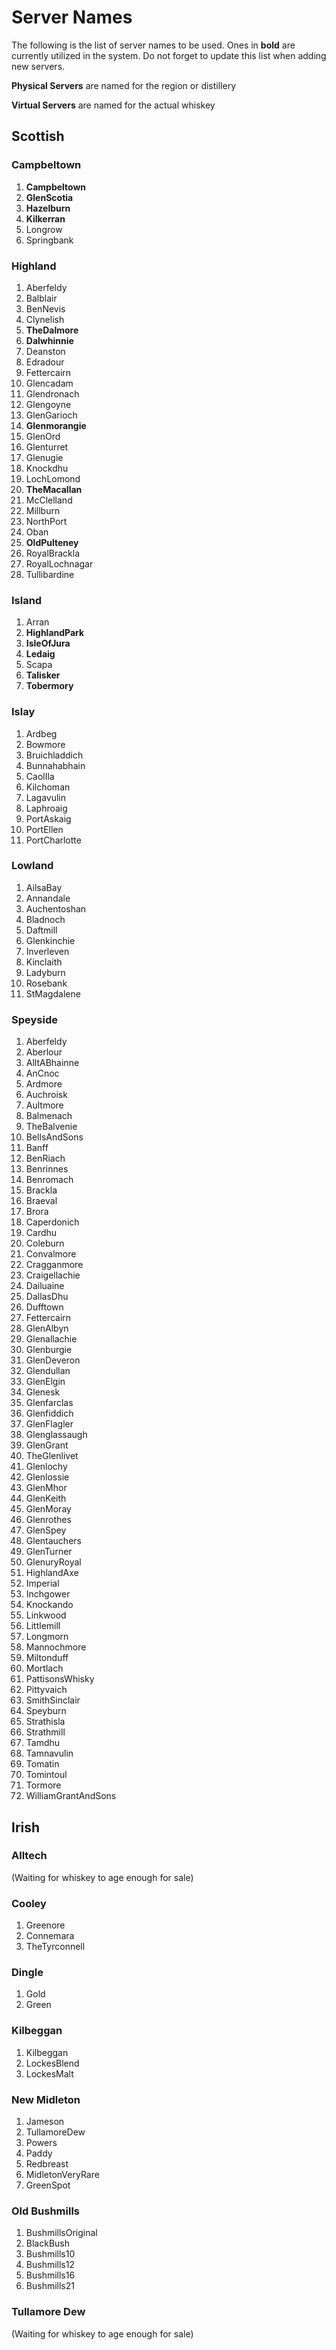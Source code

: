 Server Names
============

The following is the list of server names to be used. Ones in **bold** are
currently utilized in the system. Do not forget to update this list when adding
new servers.

**Physical Servers** are named for the region or distillery

**Virtual Servers** are named for the actual whiskey

## Scottish

### Campbeltown

1. __Campbeltown__
1. __GlenScotia__
1. __Hazelburn__
1. __Kilkerran__
1. Longrow
1. Springbank

### Highland

1. Aberfeldy
1. Balblair
1. BenNevis
1. Clynelish
1. __TheDalmore__
1. __Dalwhinnie__
1. Deanston
1. Edradour
1. Fettercairn
1. Glencadam
1. Glendronach
1. Glengoyne
1. GlenGarioch
1. __Glenmorangie__
1. GlenOrd
1. Glenturret
1. Glenugie
1. Knockdhu
1. LochLomond
1. __TheMacallan__
1. McClelland
1. Millburn
1. NorthPort
1. Oban
1. __OldPulteney__
1. RoyalBrackla
1. RoyalLochnagar
1. Tullibardine

### Island

1. Arran
1. __HighlandPark__
1. __IsleOfJura__
1. __Ledaig__
1. Scapa
1. __Talisker__
1. __Tobermory__

### Islay

1. Ardbeg
1. Bowmore
1. Bruichladdich
1. Bunnahabhain
1. CaolIla
1. Kilchoman
1. Lagavulin
1. Laphroaig
1. PortAskaig
1. PortEllen
1. PortCharlotte

### Lowland

1. AilsaBay
1. Annandale
1. Auchentoshan
1. Bladnoch
1. Daftmill
1. Glenkinchie
1. Inverleven
1. Kinclaith
1. Ladyburn
1. Rosebank
1. StMagdalene

### Speyside

1. Aberfeldy
1. Aberlour
1. AlltABhainne
1. AnCnoc
1. Ardmore
1. Auchroisk
1. Aultmore
1. Balmenach
1. TheBalvenie
1. BellsAndSons
1. Banff
1. BenRiach
1. Benrinnes
1. Benromach
1. Brackla
1. Braeval
1. Brora
1. Caperdonich
1. Cardhu
1. Coleburn
1. Convalmore
1. Cragganmore
1. Craigellachie
1. Dailuaine
1. DallasDhu
1. Dufftown
1. Fettercairn
1. GlenAlbyn
1. Glenallachie
1. Glenburgie
1. GlenDeveron
1. Glendullan
1. GlenElgin
1. Glenesk
1. Glenfarclas
1. Glenfiddich
1. GlenFlagler
1. Glenglassaugh
1. GlenGrant
1. TheGlenlivet
1. Glenlochy
1. Glenlossie
1. GlenMhor
1. GlenKeith
1. GlenMoray
1. Glenrothes
1. GlenSpey
1. Glentauchers
1. GlenTurner
1. GlenuryRoyal
1. HighlandAxe
1. Imperial
1. Inchgower
1. Knockando
1. Linkwood
1. Littlemill
1. Longmorn
1. Mannochmore
1. Miltonduff
1. Mortlach
1. PattisonsWhisky
1. Pittyvaich
1. SmithSinclair
1. Speyburn
1. Strathisla
1. Strathmill
1. Tamdhu
1. Tamnavulin
1. Tomatin
1. Tomintoul
1. Tormore
1. WilliamGrantAndSons

## Irish

### Alltech

(Waiting for whiskey to age enough for sale)

### Cooley

1. Greenore
1. Connemara
1. TheTyrconnell

### Dingle

1. Gold
1. Green

### Kilbeggan

1. Kilbeggan
1. LockesBlend
1. LockesMalt

### New Midleton

1. Jameson
1. TullamoreDew
1. Powers
1. Paddy
1. Redbreast
1. MidletonVeryRare
1. GreenSpot

### Old Bushmills

1. BushmillsOriginal
1. BlackBush
1. Bushmills10
1. Bushmills12
1. Bushmills16
1. Bushmills21

### Tullamore Dew

(Waiting for whiskey to age enough for sale)


